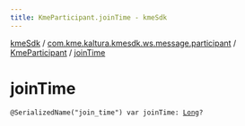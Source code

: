 ```yaml
---
title: KmeParticipant.joinTime - kmeSdk
---
```


[kmeSdk](../../index.html) / [com.kme.kaltura.kmesdk.ws.message.participant](../index.html) / [KmeParticipant](index.html) / [joinTime](./join-time.html)

# joinTime

`@SerializedName("join_time") var joinTime: `[`Long`](https://kotlinlang.org/api/latest/jvm/stdlib/kotlin/-long/index.html)`?`